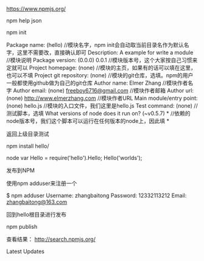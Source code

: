 https://www.npmjs.org/

npm help json

npm init


Package name: (hello)     //模块名字，npm init会自动取当前目录名作为默认名字，这里不需要改，直接确认即可
Description: A example for write a module    //模块说明
Package version: (0.0.0) 0.0.1    //模块版本号，这个大家按自己习惯来定就可以
Project homepage: (none)     //模块的主页，如果有的话可以填在这里，也可以不填
Project git repository: (none)    //模块的git仓库，选填。npm的用户一般都使用github做为自己的git仓库
Author name: Elmer Zhang    //模块作者名字
Author email: (none) freeboy6716@gmail.com     //模块作者邮箱
Author url: (none) http://www.elmerzhang.com    //模块作者URL
Main module/entry point: (none) hello.js     //模块的入口文件，我们这里是hello.js
Test command: (none)    //测试脚本，选填
What versions of node does it run on? (~v0.5.7) *   //依赖的node版本号，我们这个脚本可以运行在任何版本的node上，因此填 *


返回上级目录测试

npm install hello/

node
var Hello = require('hello').Hello;
Hello('worlds');


发布到NPM

使用npm adduser来注册一个

$ npm adduser
Username: zhangbaitong
Password: 12332113212
Email: zhangbaitong@163.com

回到hello根目录进行发布

npm publish

查看结果：
http://search.npmjs.org/

Latest Updates

